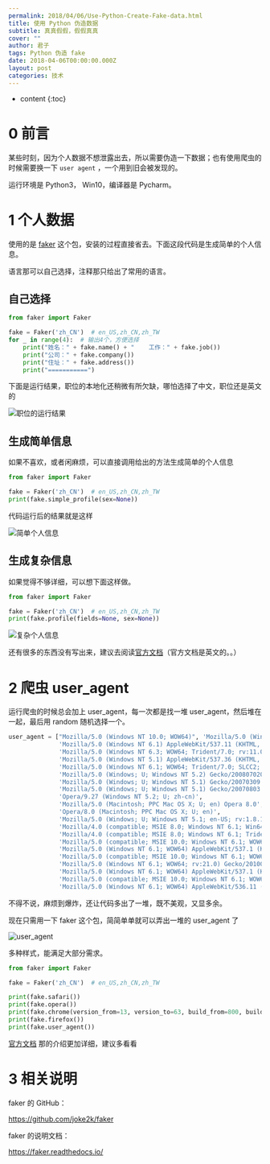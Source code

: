 ```yaml
---
permalink: 2018/04/06/Use-Python-Create-Fake-data.html
title: 使用 Python 伪造数据
subtitle: 真真假假，假假真真
cover: ""
author: 君子
tags: Python 伪造 fake
date: 2018-04-06T00:00:00.000Z
layout: post
categories: 技术
---
```


* content
{:toc}

# 0  前言

 某些时刻，因为个人数据不想泄露出去，所以需要伪造一下数据；也有使用爬虫的时候需要换一下 `user agent` ，一个用到旧会被发现的。

运行环境是 Python3， Win10，编译器是 Pycharm。

# 1  个人数据


使用的是 [faker](https://github.com/joke2k/faker) 这个包，安装的过程直接省去。下面这段代码是生成简单的个人信息。

语言那可以自己选择，注释那只给出了常用的语言。

## 自己选择

```Python
from faker import Faker

fake = Faker('zh_CN')  # en_US,zh_CN,zh_TW
for _ in range(4):  # 输出4个，方便选择
    print("姓名：" + fake.name() + "    工作：" + fake.job())
    print("公司：" + fake.company())
    print("住址：" + fake.address())
    print("===========")
```

下面是运行结果，职位的本地化还稍微有所欠缺，哪怕选择了中文，职位还是英文的

![职位的运行结果](https://img.lbjheiheihei.xyz/FpnMXb0pvFRH3nDAT-z6E7kkFxDx "职位的运行结果")

## 生成简单信息

如果不喜欢，或者闲麻烦，可以直接调用给出的方法生成简单的个人信息

```Python
from faker import Faker

fake = Faker('zh_CN')  # en_US,zh_CN,zh_TW
print(fake.simple_profile(sex=None))
```

代码运行后的结果就是这样

![简单个人信息](https://img.lbjheiheihei.xyz/FrjuE-f7tk-g2sKjFzF7AEa2Ku0I "简单个人信息")

## 生成复杂信息

如果觉得不够详细，可以想下面这样做。

```python
from faker import Faker

fake = Faker('zh_CN')  # en_US,zh_CN,zh_TW
print(fake.profile(fields=None, sex=None))
```

![复杂个人信息](https://img.lbjheiheihei.xyz/FvL3d0LnJv_muCX6Q1MW4OFHihDE "复杂个人信息")

还有很多的东西没有写出来，建议去阅读[官方文档](https://faker.readthedocs.io/en/master/)（官方文档是英文的。。）

# 2  爬虫 user_agent


运行爬虫的时候总会加上 user_agent，每一次都是找一堆 user_agent，然后堆在一起，最后用 random 随机选择一个。

```python
user_agent = ["Mozilla/5.0 (Windows NT 10.0; WOW64)", 'Mozilla/5.0 (Windows NT 6.3; WOW64)',
              'Mozilla/5.0 (Windows NT 6.1) AppleWebKit/537.11 (KHTML, like Gecko) Chrome/23.0.1271.64 Safari/537.11',
              'Mozilla/5.0 (Windows NT 6.3; WOW64; Trident/7.0; rv:11.0) like Gecko',
              'Mozilla/5.0 (Windows NT 5.1) AppleWebKit/537.36 (KHTML, like Gecko) Chrome/28.0.1500.95 Safari/537.36',
              'Mozilla/5.0 (Windows NT 6.1; WOW64; Trident/7.0; SLCC2; .NET CLR 2.0.50727; .NET CLR 3.5.30729; .NET CLR 3.0.30729; Media Center PC 6.0; .NET4.0C; rv:11.0) like Gecko)',
              'Mozilla/5.0 (Windows; U; Windows NT 5.2) Gecko/2008070208 Firefox/3.0.1',
              'Mozilla/5.0 (Windows; U; Windows NT 5.1) Gecko/20070309 Firefox/2.0.0.3',
              'Mozilla/5.0 (Windows; U; Windows NT 5.1) Gecko/20070803 Firefox/1.5.0.12',
              'Opera/9.27 (Windows NT 5.2; U; zh-cn)',
              'Mozilla/5.0 (Macintosh; PPC Mac OS X; U; en) Opera 8.0',
              'Opera/8.0 (Macintosh; PPC Mac OS X; U; en)',
              'Mozilla/5.0 (Windows; U; Windows NT 5.1; en-US; rv:1.8.1.12) Gecko/20080219 Firefox/2.0.0.12 Navigator/9.0.0.6',
              'Mozilla/4.0 (compatible; MSIE 8.0; Windows NT 6.1; Win64; x64; Trident/4.0)',
              'Mozilla/4.0 (compatible; MSIE 8.0; Windows NT 6.1; Trident/4.0)',
              'Mozilla/5.0 (compatible; MSIE 10.0; Windows NT 6.1; WOW64; Trident/6.0; SLCC2; .NET CLR 2.0.50727; .NET CLR 3.5.30729; .NET CLR 3.0.30729; Media Center PC 6.0; InfoPath.2; .NET4.0C; .NET4.0E)',
              'Mozilla/5.0 (Windows NT 6.1; WOW64) AppleWebKit/537.1 (KHTML, like Gecko) Maxthon/4.0.6.2000 Chrome/26.0.1410.43 Safari/537.1 ',
              'Mozilla/5.0 (compatible; MSIE 10.0; Windows NT 6.1; WOW64; Trident/6.0; SLCC2; .NET CLR 2.0.50727; .NET CLR 3.5.30729; .NET CLR 3.0.30729; Media Center PC 6.0; InfoPath.2; .NET4.0C; .NET4.0E; QQBrowser/7.3.9825.400)',
              'Mozilla/5.0 (Windows NT 6.1; WOW64; rv:21.0) Gecko/20100101 Firefox/21.0 ',
              'Mozilla/5.0 (Windows NT 6.1; WOW64) AppleWebKit/537.1 (KHTML, like Gecko) Chrome/21.0.1180.92 Safari/537.1 LBBROWSER',
              'Mozilla/5.0 (compatible; MSIE 10.0; Windows NT 6.1; WOW64; Trident/6.0; BIDUBrowser 2.x)',
              'Mozilla/5.0 (Windows NT 6.1; WOW64) AppleWebKit/536.11 (KHTML, like Gecko) Chrome/20.0.1132.11 TaoBrowser/3.0 Safari/536.11']
```

不得不说，麻烦到爆炸，还让代码多出了一堆，既不美观，又显多余。

现在只需用一下 faker 这个包，简简单单就可以弄出一堆的 user_agent 了

![user_agent](https://img.lbjheiheihei.xyz/FndRdB1bNHh8PYNMaTn6EO010SpX "user_agent")

多种样式，能满足大部分需求。

```python
from faker import Faker

fake = Faker('zh_CN')  # en_US,zh_CN,zh_TW

print(fake.safari())
print(fake.opera())
print(fake.chrome(version_from=13, version_to=63, build_from=800, build_to=899))
print(fake.firefox())
print(fake.user_agent())
```

[官方文档](https://faker.readthedocs.io/en/master/locales/zh_CN.html#faker-providers-user-agent) 那的介绍更加详细，建议多看看

# 3  相关说明


faker 的 GitHub：

<https://github.com/joke2k/faker>

faker 的说明文档：

<https://faker.readthedocs.io/>